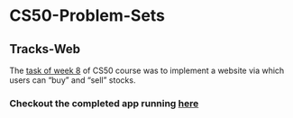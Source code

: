 # CS50-Problem-Sets
## Tracks-Web
The [task of week 8](https://cs50.harvard.edu/x/2020/tracks/web/finance/) of CS50 course was to implement a website via which users can “buy” and “sell” stocks.
### Checkout the completed app running [here](https://cs50-web-tracks-finance.herokuapp.com/)
